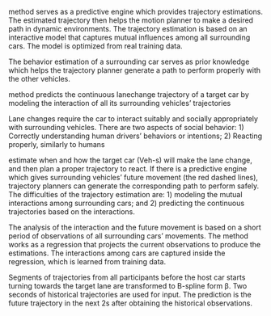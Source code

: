 method serves as a predictive engine which provides trajectory estimations. The estimated trajectory then helps the motion planner to make a desired path in dynamic environments. The trajectory estimation is based on an interactive model that captures mutual influences among all surrounding cars. The model is optimized from real training data.

The behavior estimation of a surrounding car serves as prior knowledge which helps the trajectory planner generate a path to perform properly with the other vehicles.

method predicts the continuous lanechange trajectory of a target car by modeling the interaction of all its surrounding vehicles’ trajectories

Lane changes require the car to interact suitably and socially appropriately with surrounding vehicles. There are two aspects of social behavior: 1) Correctly understanding human drivers’ behaviors or intentions; 2) Reacting properly, similarly to humans

estimate when and how the target car (Veh-s) will make the lane change, and then plan a proper trajectory to react. If there is a predictive engine which gives surrounding vehicles’ future movement (the red dashed lines), trajectory planners can generate the corresponding path to perform safely. The difficulties of the trajectory estimation are: 1) modeling the mutual interactions among surrounding cars; and 2) predicting the continuous trajectories based on the interactions.

The analysis of the interaction and the future movement is based on a short period of observations of all surrounding cars’ movements. The method works as a regression that projects the current observations to produce the estimations. The interactions among cars are captured inside the regression, which is learned from training data.

Segments of trajectories from all participants before the host car starts turning towards the target lane are transformed to B-spline form β. Two seconds of historical trajectories are used for input. The prediction is the future trajectory in the next 2s after obtaining the historical observations.
